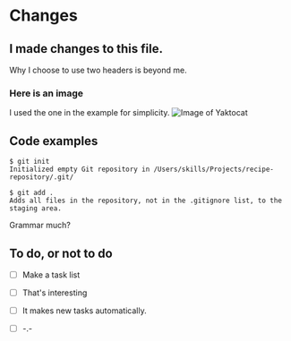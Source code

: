 # Changes
## I made changes to this file.
Why I choose to use two headers is beyond me.

### Here is an image
I used the one in the example for simplicity.
![Image of Yaktocat](https://octodex.github.com/images/yaktocat.png)

## Code examples
```
$ git init
Initialized empty Git repository in /Users/skills/Projects/recipe-repository/.git/
```
```
$ git add .
Adds all files in the repository, not in the .gitignore list, to the staging area.
```
Grammar much?

## To do, or not to do
- [ ] Make a task list
- [ ] That's interesting
- [ ] It makes new tasks automatically.
- [ ] -.-

